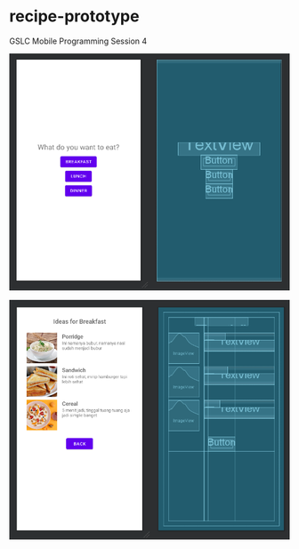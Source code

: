 # recipe-prototype
GSLC Mobile Programming Session 4

![Linear Layout](LinearLayout.png)

![Grid Layout](GridLayout.png)

